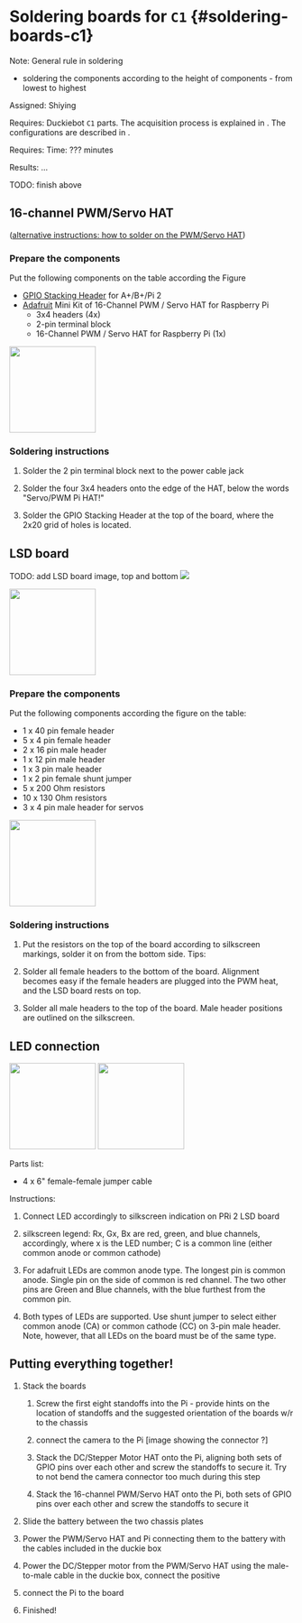 # Soldering boards for `C1` {#soldering-boards-c1}
Note: General rule in soldering
* soldering the components according to the height of components - from lowest to highest

Assigned: Shiying

<div class='requirements' markdown="1">

Requires: Duckiebot `C1` parts. The acquisition process is explained in [](#acquiring-parts-c1).
The configurations are described in [](#duckiebot-configurations).

Requires: Time: ??? minutes

Results: ...

TODO: finish above

</div>


## 16-channel PWM/Servo HAT

([alternative instructions: how to solder on the PWM/Servo HAT](https://learn.adafruit.com/adafruit-16-channel-pwm-servo-hat-for-raspberry-pi/))


### Prepare the components 
Put the following components on the table according the Figure 
* [GPIO Stacking Header](http://adafru.it/2223) for A+/B+/Pi 2
* [Adafruit](http://adafru.it/2327) Mini Kit of 16-Channel PWM / Servo HAT for Raspberry Pi 
    * 3x4 headers (4x) 
    * 2-pin terminal block
    * 16-Channel PWM / Servo HAT for Raspberry Pi (1x)


<div figure-id="fig: " figure-caption=" ">
     <img src="image_3.jpg" style='width: 20ex; height: auto'/>
</div>

### Soldering instructions
1. Solder the 2 pin terminal block next to the power cable jack
2. Solder the four 3x4 headers onto the edge of the HAT, below the words "Servo/PWM Pi HAT!"

3. Solder the GPIO Stacking Header at the top of the board, where the 2x20 grid of holes is located.


## LSD board

TODO: add LSD board image, top and bottom
<img src="image_5.png" style='width: §: 20ex; height: auto'/>

<img src="image_6.png" style='width: 20ex; height:auto'/>

### Prepare the components
Put the following components according the figure on the table: 
* 1 x 40 pin female header
* 5 x 4 pin female header
* 2 x 16 pin male header
* 1 x 12 pin male header
* 1 x 3 pin male header
* 1 x 2 pin female shunt jumper
* 5 x 200 Ohm resistors
* 10 x 130 Ohm resistors
* 3 x 4 pin male header for servos

<div figure-id="fig: LSD_HAT_and_all_components" figure-caption="LSD HAT and all of needed components">
     <img src="LSD_HAT.jpg" style='width: 20ex; height: auto'/>
</div>

### Soldering instructions

1. Put the resistors on the top of the board according to silkscreen markings, solder it on from the bottom side. 
Tips: 
1. Solder all female headers to the bottom of the board. Alignment becomes easy if the  female headers are plugged into the PWM heat, and the LSD board rests on top.



3. Solder all male headers to the top of the board. Male header positions are outlined on the silkscreen.


## LED connection

<img src="image_11.jpg" style='width: 20ex; height: auto'/>

<img src="image_12.jpg" style='width: 20ex; height: auto'/>


Parts list:

* 4 x 6" female-female jumper cable

Instructions:

1. Connect LED accordingly to silkscreen indication on PRi 2 LSD board

2. silkscreen legend: Rx, Gx, Bx are red, green, and blue channels, accordingly, where x is the LED number; C is a common line (either common anode or common cathode)

3. For adafruit LEDs are common anode type. The longest pin is common anode. Single pin on the side of common is red channel. The two other pins are Green and Blue channels, with the blue furthest from the common pin.

4. Both types of LEDs are supported. Use shunt jumper to select either common anode (CA) or common cathode (CC) on 3-pin male header. Note, however, that all LEDs on the board must be of the same type.


## Putting everything together!

1. Stack the boards

    1. Screw the first eight standoffs into the Pi - provide hints on the location of standoffs and the suggested orientation of the boards w/r to the chassis

    2. connect the camera to the Pi [image showing the connector ?]

    3. Stack the DC/Stepper Motor HAT onto the Pi, aligning both sets of GPIO pins over each other and screw the standoffs to secure it. Try to not bend the camera connector too much during this step

    4. Stack the 16-channel PWM/Servo HAT onto the Pi, both sets of GPIO pins over each other and screw the standoffs to secure it

2. Slide the battery between the two chassis plates

3. Power the PWM/Servo HAT and Pi connecting them to the battery with the cables included in the duckie box

4. Power the DC/Stepper motor from the PWM/Servo HAT using the male-to-male cable in the duckie box, connect the positive

5. connect the Pi to the board

6. Finished!
